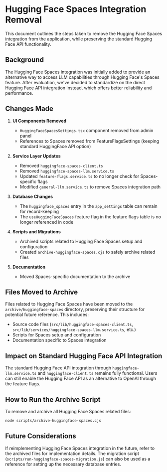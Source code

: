 # Hugging Face Spaces Integration Removal

This document outlines the steps taken to remove the Hugging Face Spaces integration from the application, while preserving the standard Hugging Face API functionality.

## Background

The Hugging Face Spaces integration was initially added to provide an alternative way to access LLM capabilities through Hugging Face's Spaces feature. After evaluation, we've decided to standardize on the direct Hugging Face API integration instead, which offers better reliability and performance.

## Changes Made

1. **UI Components Removed**
   - `HuggingFaceSpacesSettings.tsx` component removed from admin panel
   - References to Spaces removed from FeatureFlagsSettings (keeping standard HuggingFace API option)

2. **Service Layer Updates**
   - Removed `huggingface-spaces-client.ts` 
   - Removed `huggingface-spaces-llm.service.ts`
   - Updated `feature-flags.service.ts` to no longer check for Spaces-specific flags
   - Modified `general-llm.service.ts` to remove Spaces integration path

3. **Database Changes**
   - The `huggingface_spaces` entry in the `app_settings` table can remain for record-keeping
   - The `useHuggingFaceSpaces` feature flag in the feature flags table is no longer referenced in code

4. **Scripts and Migrations**
   - Archived scripts related to Hugging Face Spaces setup and configuration
   - Created `archive-huggingface-spaces.cjs` to safely archive related files

5. **Documentation**
   - Moved Spaces-specific documentation to the archive

## Files Moved to Archive

Files related to Hugging Face Spaces have been moved to the `archive/huggingface-spaces` directory, preserving their structure for potential future reference. This includes:

- Source code files (`src/lib/huggingface-spaces-client.ts`, `src/lib/services/huggingface-spaces-llm.service.ts`, etc.)
- Scripts for Spaces setup and configuration
- Documentation specific to Spaces integration

## Impact on Standard Hugging Face API Integration

The standard Hugging Face API integration through `huggingface-llm.service.ts` and `huggingface-client.ts` remains fully functional. Users can still enable the Hugging Face API as an alternative to OpenAI through the feature flags.

## How to Run the Archive Script

To remove and archive all Hugging Face Spaces related files:

```bash
node scripts/archive-huggingface-spaces.cjs
```

## Future Considerations

If reimplementing Hugging Face Spaces integration in the future, refer to the archived files for implementation details. The migration script (`scripts/run-huggingface-spaces-migration.js`) can also be used as a reference for setting up the necessary database entries.
